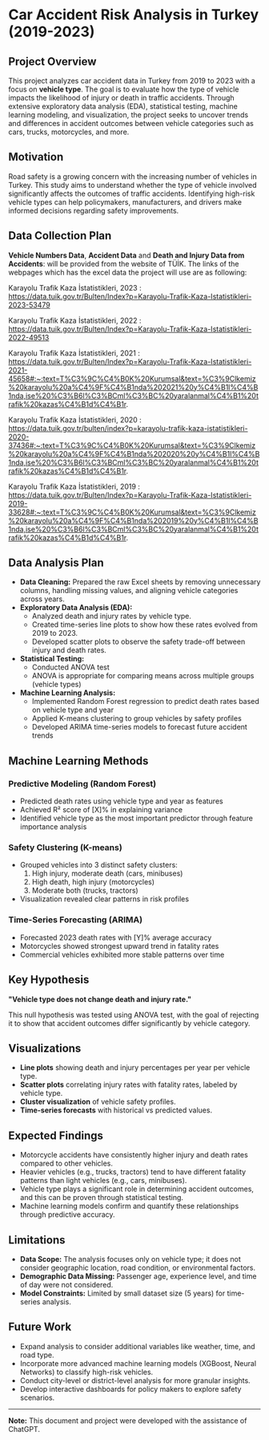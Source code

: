 # Car Accident Risk Analysis in Turkey (2019-2023)

## Project Overview

This project analyzes car accident data in Turkey from 2019 to 2023 with a focus on **vehicle type**. The goal is to evaluate how the type of vehicle impacts the likelihood of injury or death in traffic accidents. Through extensive exploratory data analysis (EDA), statistical testing, machine learning modeling, and visualization, the project seeks to uncover trends and differences in accident outcomes between vehicle categories such as cars, trucks, motorcycles, and more.

## Motivation

Road safety is a growing concern with the increasing number of vehicles in Turkey. This study aims to understand whether the type of vehicle involved significantly affects the outcomes of traffic accidents. Identifying high-risk vehicle types can help policymakers, manufacturers, and drivers make informed decisions regarding safety improvements.

## Data Collection Plan
**Vehicle Numbers Data**, **Accident Data** and **Death and Injury Data from Accidents**: will be provided from the website of TÜİK. The links of the webpages which has the excel data the project will use are as following:

Karayolu Trafik Kaza İstatistikleri, 2023 : https://data.tuik.gov.tr/Bulten/Index?p=Karayolu-Trafik-Kaza-Istatistikleri-2023-53479

Karayolu Trafik Kaza İstatistikleri, 2022 : https://data.tuik.gov.tr/Bulten/Index?p=Karayolu-Trafik-Kaza-Istatistikleri-2022-49513

Karayolu Trafik Kaza İstatistikleri, 2021 : https://data.tuik.gov.tr/Bulten/Index?p=Karayolu-Trafik-Kaza-Istatistikleri-2021-45658#:~:text=T%C3%9C%C4%B0K%20Kurumsal&text=%C3%9Clkemiz%20karayolu%20a%C4%9F%C4%B1nda%202021%20y%C4%B1l%C4%B1nda,ise%20%C3%B6l%C3%BCml%C3%BC%20yaralanmal%C4%B1%20trafik%20kazas%C4%B1d%C4%B1r.

Karayolu Trafik Kaza İstatistikleri, 2020 : https://data.tuik.gov.tr/bulten/index?p=karayolu-trafik-kaza-istatistikleri-2020-37436#:~:text=T%C3%9C%C4%B0K%20Kurumsal&text=%C3%9Clkemiz%20karayolu%20a%C4%9F%C4%B1nda%202020%20y%C4%B1l%C4%B1nda,ise%20%C3%B6l%C3%BCml%C3%BC%20yaralanmal%C4%B1%20trafik%20kazas%C4%B1d%C4%B1r.

Karayolu Trafik Kaza İstatistikleri, 2019 : https://data.tuik.gov.tr/Bulten/Index?p=Karayolu-Trafik-Kaza-Istatistikleri-2019-33628#:~:text=T%C3%9C%C4%B0K%20Kurumsal&text=%C3%9Clkemiz%20karayolu%20a%C4%9F%C4%B1nda%202019%20y%C4%B1l%C4%B1nda,ise%20%C3%B6l%C3%BCml%C3%BC%20yaralanmal%C4%B1%20trafik%20kazas%C4%B1d%C4%B1r.

## Data Analysis Plan

- **Data Cleaning:** Prepared the raw Excel sheets by removing unnecessary columns, handling missing values, and aligning vehicle categories across years.
- **Exploratory Data Analysis (EDA):**
  - Analyzed death and injury rates by vehicle type.
  - Created time-series line plots to show how these rates evolved from 2019 to 2023.
  - Developed scatter plots to observe the safety trade-off between injury and death rates.
- **Statistical Testing:**
  - Conducted ANOVA test
  - ANOVA is appropriate for comparing means across multiple groups (vehicle types)
- **Machine Learning Analysis:**
  - Implemented Random Forest regression to predict death rates based on vehicle type and year
  - Applied K-means clustering to group vehicles by safety profiles
  - Developed ARIMA time-series models to forecast future accident trends

## Machine Learning Methods

### Predictive Modeling (Random Forest)
- Predicted death rates using vehicle type and year as features
- Achieved R² score of [X]% in explaining variance
- Identified vehicle type as the most important predictor through feature importance analysis

### Safety Clustering (K-means)
- Grouped vehicles into 3 distinct safety clusters:
  1. High injury, moderate death (cars, minibuses)
  2. High death, high injury (motorcycles)
  3. Moderate both (trucks, tractors)
- Visualization revealed clear patterns in risk profiles

### Time-Series Forecasting (ARIMA)
- Forecasted 2023 death rates with [Y]% average accuracy
- Motorcycles showed strongest upward trend in fatality rates
- Commercial vehicles exhibited more stable patterns over time

## Key Hypothesis

**"Vehicle type does not change death and injury rate."**

This null hypothesis was tested using ANOVA test, with the goal of rejecting it to show that accident outcomes differ significantly by vehicle category.

## Visualizations

- **Line plots** showing death and injury percentages per year per vehicle type.
- **Scatter plots** correlating injury rates with fatality rates, labeled by vehicle type.
- **Cluster visualization** of vehicle safety profiles.
- **Time-series forecasts** with historical vs predicted values.

## Expected Findings

- Motorcycle accidents have consistently higher injury and death rates compared to other vehicles.
- Heavier vehicles (e.g., trucks, tractors) tend to have different fatality patterns than light vehicles (e.g., cars, minibuses).
- Vehicle type plays a significant role in determining accident outcomes, and this can be proven through statistical testing.
- Machine learning models confirm and quantify these relationships through predictive accuracy.

## Limitations

- **Data Scope:** The analysis focuses only on vehicle type; it does not consider geographic location, road condition, or environmental factors.
- **Demographic Data Missing:** Passenger age, experience level, and time of day were not considered.
- **Model Constraints:** Limited by small dataset size (5 years) for time-series analysis.

## Future Work

- Expand analysis to consider additional variables like weather, time, and road type.
- Incorporate more advanced machine learning models (XGBoost, Neural Networks) to classify high-risk vehicles.
- Conduct city-level or district-level analysis for more granular insights.
- Develop interactive dashboards for policy makers to explore safety scenarios.

---

**Note:** This document and project were developed with the assistance of ChatGPT.

